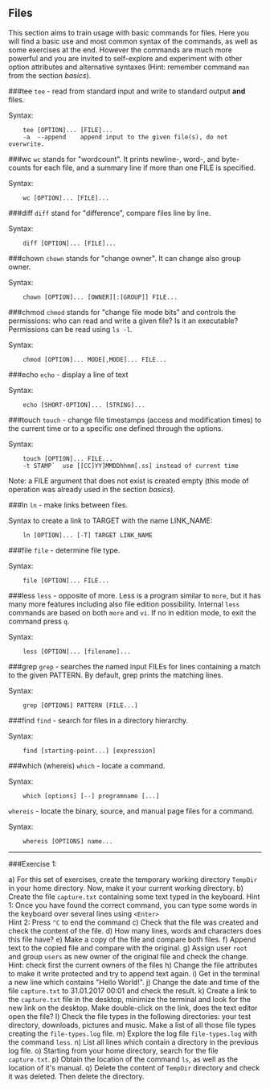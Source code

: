 ## Files

This section aims to train usage with basic commands for files.  Here you will find a basic use and most common syntax of the commands, as well as some exercises at the end.  However the commands are much more powerful and you are invited to self-explore and experiment with other option attributes and alternative syntaxes (Hint: remember command `man` from the section *basics*).


###tee
`tee` - read from standard input and write to standard output **and** files.

Syntax:
```
    tee [OPTION]... [FILE]...
    -a	--append	append input to the given file(s), do not overwrite.
```

###wc
`wc` stands for "wordcount". It prints newline-, word-, and byte-counts for each file, and a summary line if more than one FILE is specified.

Syntax:
```
    wc [OPTION]... [FILE]...
```

###diff
`diff` stand for "difference", compare files line by line.

Syntax:
```
    diff [OPTION]... [FILE]...
```

###chown
`chown` stands for "change owner". It can change also group owner.

Syntax:
```
    chown [OPTION]... [OWNER][:[GROUP]] FILE...
```

###chmod
`chmod` stands for "change file mode bits" and controls the permissions: who can read and write a given file? Is it an executable? Permissions can be read using `ls -l`.

Syntax:
```
    chmod [OPTION]... MODE[,MODE]... FILE...
```

###echo
`echo` - display a line of text

Syntax:
```
    echo [SHORT-OPTION]... [STRING]...
```

###touch
`touch` - change file timestamps (access and modification times) to the current time or to a specific one defined through the options.

Syntax:
```
    touch [OPTION]... FILE...
    -t STAMP`  use [[CC]YY]MMDDhhmm[.ss] instead of current time
```

Note: a FILE argument that does not exist is created empty (this mode of operation was already used in the section *basics*).

###ln
`ln` - make links between files.

Syntax to create a link to TARGET with the name LINK_NAME:
```
    ln [OPTION]... [-T] TARGET LINK_NAME
```

###file
`file` - determine file type.

Syntax:
```
    file [OPTION]... FILE...
```

###less
`less` - opposite of more.
Less is a program similar to `more`, but it has many more features including also file edition possibility. Internal `less` commands are based on both `more` and `vi`.  If no in edition mode, to exit the command press `q`.

Syntax:
```
    less [OPTION]... [filename]...
```

###grep
`grep` - searches the named input FILEs for lines containing a match to the given PATTERN. By default, grep prints the matching lines. 


Syntax:
```
    grep [OPTIONS] PATTERN [FILE...]
```

###find
`find` - search for files in a directory hierarchy.

Syntax:
```
    find [starting-point...] [expression]
```

###which (whereis)
`which` - locate a command.

Syntax:
```
    which [options] [--] programname [...]
```

`whereis` - locate the binary, source, and manual page files for a command.

Syntax:
```
    whereis [OPTIONS] name...
```


---

###Exercise 1:

a) For this set of exercises, create the temporary working directory `TempDir` in your home directory. Now, make it your current working directory.
b) Create the file `capture.txt` containing some text typed in the keyboard.
    Hint 1: Once you have found the correct command, you can type some words in the keyboard over several lines using `<Enter>`  
    Hint 2: Press `^C` to end the command
c) Check that the file was created and check the content of the file.
d) How many lines, words and characters does this file have?
e) Make a copy of the file and compare both files.
f) Append text to the copied file and compare with the original.
g) Assign user `root` and group `users` as new owner of the original file and check the change.
    Hint: check first the current owners of the files
h) Change the file attributes to make it write protected and try to append text again.
i) Get in the terminal a new line which contains "Hello World!".
j) Change the date and time of the file `capture.txt` to 31.01.2017 00:01 and check the result.
k) Create a link to the `capture.txt` file in the desktop, minimize the terminal and look for the new link on the desktop. Make double-click on the link, does the text editor open the file?
l) Check the file types in the following directories: your test directory, downloads, pictures and music.  Make a list of all those file types creating the `file-types.log` file.
m) Explore the log file `file-types.log` with the command `less`.
n) List all lines which contain a directory in the previous log file.
o) Starting from your home directory, search for the file `capture.txt`.
p) Obtain the location of the command `ls`, as well as the location of it's manual.
q) Delete the content of `TempDir` directory and check it was deleted. Then delete the directory.
